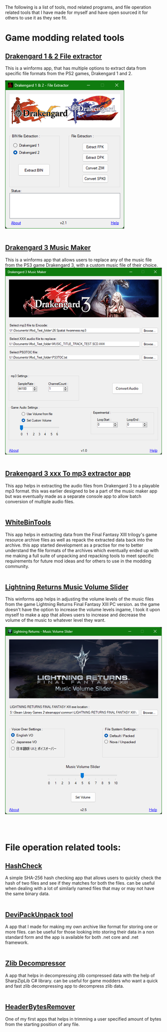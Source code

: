 The following is a list of tools, mod related programs, and file operation related tools that I have made for myself and have open sourced it for others to use it as they see fit. 
<br>
# Game modding related tools
## [Drakengard 1 & 2 File extractor](https://github.com/Surihix/Drakengard1and2Extractor)
This is a winforms app, that has multiple options to extract data from specific file formats from the PS2 games, Drakengard 1 and 2.

![Image text](website_images/D1&2ExtractorApp.png)
<br><br>
## [Drakengard 3 Music Maker](https://github.com/Surihix/Drakengard3MusicMaker)
This is a winforms app that allows users to replace any of the music file from the PS3 game Drakengard 3, with a custom music file of their choice. 
<br>
![Image text](website_images/D3MusicMakerApp.png)
<br><br>
## [Drakengard 3 xxx To mp3 extractor app](https://github.com/Surihix/Drakengard3xxxToMp3)
This app helps in extracting the audio files from Drakengard 3 to a playable mp3 format. this was earlier designed to be a part of the music maker app but was eventually made as a separate console app to allow batch conversion of multiple audio files.
<br><br>
## [WhiteBinTools](https://github.com/Surihix/WhiteBinTools)
This app helps in extracting data from the Final Fantasy XIII trilogy's game resource archive files as well as repack the extracted data back into the archive. this app started development as a practise for me to better understand the file formats of the archives which eventually ended up with me making a full suite of unpacking and repacking tools to meet specific requirements for future mod ideas and for others to use in the modding community. 
<br><br>
## [Lightning Returns Music Volume Slider](https://github.com/Surihix/LRMusicVolumeSlider)
This winforms app helps in adjusting the volume levels of the music files from the game Lightning Returns Final Fantasy XIII PC version. as the game doesn't have the option to increase the volume levels ingame, I took it upon myself to make a app that allows users to increase and decrease the volume of the music to whatever level they want. 

![Image text](website_images/LRMusicSliderApp.png)

<br><br>
# File operation related tools:
## [HashCheck](https://github.com/Surihix/HashCheck)
A simple SHA-256 hash checking app that allows users to quickly check the hash of two files and see if they matches for both the files. can be useful when dealing with a lot of similarly named files that may or may not have the same binary data.
<br><br>
## [DeviPackUnpack tool](https://github.com/Surihix/DeviPackUnpackTool)
A app that I made for making my own archive like format for storing one or more files. can be useful for those looking into storing their data in a non standard form and the app is available for both .net core and .net framework. 
<br><br>
## [Zlib Decompressor](https://github.com/Surihix/ZLIB_decompressor)
A app that helps in decompressing zlib compressed data with the help of SharpZipLib C# library. can be useful for game modders who want a quick and fast zlib decompressing app to decompress zlib data.
<br><br>
## [HeaderBytesRemover](https://github.com/Surihix/HeaderBytesRemover)
One of my first apps that helps in trimming a user specified amount of bytes from the starting position of any file. 
